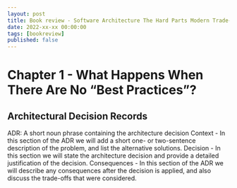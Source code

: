 ```yaml
---
layout: post
title: Book review - Software Architecture The Hard Parts Modern Trade-Off Analyses for Distributed Architectures
date: 2022-xx-xx 00:00:00
tags: [bookreview]
published: false
---
```


# Chapter 1 - What Happens When There Are No “Best Practices”?


## Architectural Decision Records
ADR: A short noun phrase containing the architecture decision
Context - In this section of the ADR we will add a short one- or two-sentence description of the problem, and list the alternative solutions.
Decision - In this section we will state the architecture decision and provide a detailed justification of the decision.
Consequences - In this section of the ADR we will describe any consequences after the decision is applied, and also discuss the trade-offs that were considered.